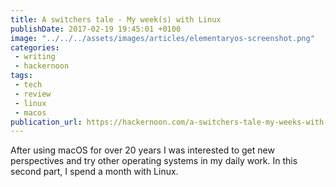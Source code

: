 ```yaml
---
title: A switchers tale - My week(s) with Linux
publishDate: 2017-02-19 19:45:01 +0100
image: "../../../assets/images/articles/elementaryos-screenshot.png"
categories:
 - writing
 - hackernoon
tags:
 - tech
 - review
 - linux
 - macos
publication_url: https://hackernoon.com/a-switchers-tale-my-weeks-with-linux-deededb3b635#.l8uob6tn4
---
```


After using macOS for over 20 years I was interested to get new perspectives and try other operating systems in my daily work. In this second part, I spend a month with Linux.
